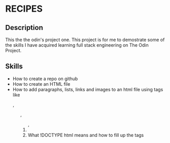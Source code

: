 # RECIPES

## Description
This the the odin's project one. This project is for me to demostrate some of the skills I have acquired learning full stack engineering on The Odin Project.

## Skills
- How to create a repo on github
- How to create an HTML file
- How to add paragraphs, lists, links and images to an html file using tags like <p>, <ul>, <ol>, <li>
- What !DOCTYPE html means and how to fill up the <head> tags
